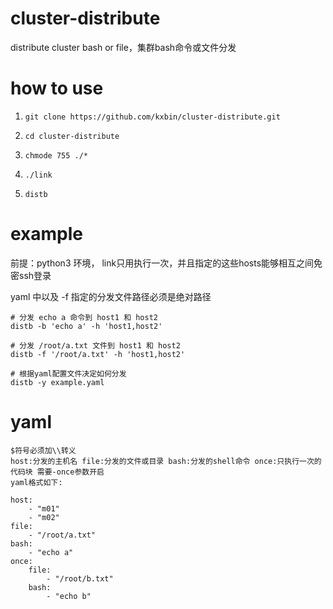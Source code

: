 # cluster-distribute
distribute cluster bash or file，集群bash命令或文件分发

# how to use
1. ``git clone https://github.com/kxbin/cluster-distribute.git``


2. ``cd cluster-distribute``


3. ``chmode 755 ./*``


4. ``./link``


5. ``distb``


# example
前提：python3 环境， link只用执行一次，并且指定的这些hosts能够相互之间免密ssh登录

yaml 中以及 -f 指定的分发文件路径必须是绝对路径


```
# 分发 echo a 命令到 host1 和 host2 
distb -b 'echo a' -h 'host1,host2'
```


```
# 分发 /root/a.txt 文件到 host1 和 host2 
distb -f '/root/a.txt' -h 'host1,host2'
```


```
# 根据yaml配置文件决定如何分发
distb -y example.yaml
```

# yaml
```
$符号必须加\\转义 
host:分发的主机名 file:分发的文件或目录 bash:分发的shell命令 once:只执行一次的代码块 需要-once参数开启
yaml格式如下:

host:
    - "m01"
    - "m02"
file:
    - "/root/a.txt"
bash:
    - "echo a"
once:
    file:
        - "/root/b.txt"
    bash:
        - "echo b"
```
